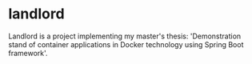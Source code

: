 # landlord
Landlord is a project implementing my master's thesis: 'Demonstration stand of container applications in Docker technology using Spring Boot framework'.

